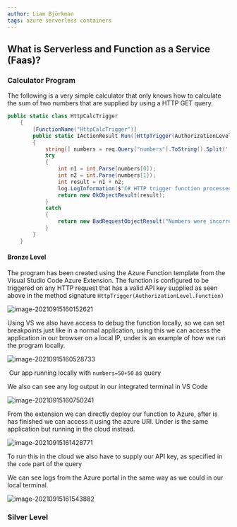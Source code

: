 ```yaml
---
author: Liam Björkman
tags: azure serverless containers
---
```


## What is Serverless and Function as a Service (Faas)?



### Calculator Program

The following is a very simple calculator that only knows how to calculate the sum of two numbers that are supplied by using a HTTP GET query.

```c#
public static class HttpCalcTrigger
    {
        [FunctionName("HttpCalcTrigger")]
        public static IActionResult Run([HttpTrigger(AuthorizationLevel.Function, "get", Route = null)] HttpRequest req, ILogger log)
        {
            string[] numbers = req.Query["numbers"].ToString().Split(' ');
            try
            {
                int n1 = int.Parse(numbers[0]);
                int n2 = int.Parse(numbers[1]);
                int result = n1 + n2;
                log.LogInformation($"C# HTTP trigger function processed {n1} + {n2} and returned {result} .");
                return new OkObjectResult(result);
            }
            catch
            {
                return new BadRequestObjectResult("Numbers were incorrectly supplied.");
            }
        }
    }
```

#### Bronze Level

The program has been created using the Azure Function template from the Visual Studio Code Azure Extension. The function is configured to be triggered on any HTTP request that has a valid API key supplied as seen above in the method signature `HttpTrigger(AuthorizationLevel.Function)`

![image-20210915160152621](C:\Users\nissi\AppData\Roaming\Typora\typora-user-images\image-20210915160152621.png)

Using VS we also have access to debug the function locally, so we can set breakpoints just like in a normal application, using this we can access the application in our browser on a local IP, under is an example of how we run the program locally.

![image-20210915160528733](C:\Users\nissi\AppData\Roaming\Typora\typora-user-images\image-20210915160528733.png)

​																							Our app running locally with `numbers=50+50` as query

We also can see any log output in our integrated terminal in VS Code

![image-20210915160750241](C:\Users\nissi\AppData\Roaming\Typora\typora-user-images\image-20210915160750241.png)



From the extension we can directly deploy our function to Azure, after is has finished we can access it using the azure URI. Under is the same application but running in the cloud instead. 

![image-20210915161428771](C:\Users\nissi\AppData\Roaming\Typora\typora-user-images\image-20210915161428771.png)

To run this in the cloud we also have to supply our API key, as specified in the `code` part of the query

We can see logs from the Azure portal in the same way as we could in our local terminal.

![image-20210915161543882](C:\Users\nissi\AppData\Roaming\Typora\typora-user-images\image-20210915161543882.png)



### Silver Level

